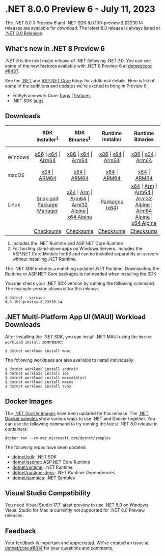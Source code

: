 # .NET 8.0.0 Preview 6 - July 11, 2023

The .NET 8.0.0 Preview 6 and .NET SDK 8.0.100-preview.6.23330.14 releases are available for download. The latest 8.0 release is always listed at [.NET 8.0 Releases](../README.md).

## What's new in .NET 8 Preview 6

.NET 8 is the next major release of .NET following .NET 7.0. You can see some of the new features available with .NET 8 Preview 6 at [dotnet/core #8437](https://github.com/dotnet/core/issues/8437).

See the [.NET][dotnet-blog] and [ASP.NET Core][aspnet-blog] blogs for additional details.
Here is list of some of the additions and updates we're excited to bring in Preview 6.

* EntityFramework Core: [bugs][ef_bugs] | [features][ef_features]
* .NET SDK [bugs][sdk_bugs]

## Downloads

|           | SDK Installer<sup>1</sup>                        | SDK Binaries<sup>1</sup>                 | Runtime Installer                                        | Runtime Binaries                                 | ASP.NET Core Runtime           |Windows Desktop Runtime          |
| --------- | :------------------------------------------:     | :----------------------:                 | :---------------------------:                            | :-------------------------:                      | :-----------------:            | :-----------------:            |
| Windows   | [x86][dotnet-sdk-win-x86.exe] \| [x64][dotnet-sdk-win-x64.exe] \| [Arm64][dotnet-sdk-win-arm64.exe] | [x86][dotnet-sdk-win-x86.zip] \| [x64][dotnet-sdk-win-x64.zip] \|  [Arm64][dotnet-sdk-win-arm64.zip] | [x86][dotnet-runtime-win-x86.exe] \| [x64][dotnet-runtime-win-x64.exe] \| [Arm64][dotnet-runtime-win-arm64.exe] | [x86][dotnet-runtime-win-x86.zip] \| [x64][dotnet-runtime-win-x64.zip] \| [Arm64][dotnet-runtime-win-arm64.zip] | [x86][aspnetcore-runtime-win-x86.exe] \| [x64][aspnetcore-runtime-win-x64.exe] \|<br/> [Hosting Bundle][dotnet-hosting-win.exe]<sup>2</sup> | [x86][windowsdesktop-runtime-win-x86.exe] \| [x64][windowsdesktop-runtime-win-x64.exe] \| [Arm64][windowsdesktop-runtime-win-arm64.exe] |
| macOS     | [x64][dotnet-sdk-osx-x64.pkg] \| [ARM64][dotnet-sdk-osx-arm64.pkg] | [x64][dotnet-sdk-osx-x64.tar.gz] \| [ARM64][dotnet-sdk-osx-arm64.tar.gz]  | [x64][dotnet-runtime-osx-x64.pkg] \| [ARM64][dotnet-runtime-osx-arm64.pkg] | [x64][dotnet-runtime-osx-x64.tar.gz] \| [ARM64][dotnet-runtime-osx-arm64.tar.gz]| [x64][aspnetcore-runtime-osx-x64.tar.gz] \| [ARM64][aspnetcore-runtime-osx-arm64.tar.gz] | - |<sup>1</sup>
| Linux     |  [Snap and Package Manager](../install-linux.md)  | [x64][dotnet-sdk-linux-x64.tar.gz] \| [Arm][dotnet-sdk-linux-arm.tar.gz]  \| [Arm64][dotnet-sdk-linux-arm64.tar.gz] \| [Arm32 Alpine][dotnet-sdk-linux-musl-arm.tar.gz]  \| [x64 Alpine][dotnet-sdk-linux-musl-x64.tar.gz] | [Packages (x64)][linux-packages] | [x64][dotnet-runtime-linux-x64.tar.gz] \| [Arm][dotnet-runtime-linux-arm.tar.gz] \| [Arm64][dotnet-runtime-linux-arm64.tar.gz] \| [Arm32 Alpine][dotnet-runtime-linux-musl-arm.tar.gz] \| [Arm64 Alpine][dotnet-runtime-linux-musl-arm64.tar.gz] \| [x64 Alpine][dotnet-runtime-linux-musl-x64.tar.gz]  | [x64][aspnetcore-runtime-linux-x64.tar.gz]<sup>1</sup>  \| [Arm][aspnetcore-runtime-linux-arm.tar.gz]<sup>1</sup> \| [Arm64][aspnetcore-runtime-linux-arm64.tar.gz]<sup>1</sup> \| [x64 Alpine][aspnetcore-runtime-linux-musl-x64.tar.gz] | - | <sup>1</sup> |
|  | [Checksums][checksums-sdk]                             | [Checksums][checksums-sdk]                                      | [Checksums][checksums-runtime]                             | [Checksums][checksums-runtime]  | [Checksums][checksums-runtime]  | [Checksums][checksums-runtime]


1. Includes the .NET Runtime and ASP.NET Core Runtime
2. For hosting stand-alone apps on Windows Servers. Includes the ASP.NET Core Module for IIS and can be installed separately on servers without installing .NET Runtime.


The .NET SDK includes a matching updated .NET Runtime. Downloading the Runtime or ASP.NET Core packages is not needed when installing the SDK.

You can check your .NET SDK version by running the following command. The example version shown is for this release.

```console
$ dotnet --version
8.0.100-preview.6.23330.14
```

## .NET Multi-Platform App UI (MAUI) Workload Downloads

 After installing the .NET SDK, you can install .NET MAUI using the `dotnet workload install` command:

 ```console
 $ dotnet workload install maui
 ```

 The following workloads are also available to install individually:

 ```console
 $ dotnet workload install android
 $ dotnet workload install ios
 $ dotnet workload install maccatalyst
 $ dotnet workload install macos
 $ dotnet workload install tvos
 ```

## Docker Images

The [.NET Docker images](https://hub.docker.com/_/microsoft-dotnet) have been updated for this release. The [.NET Docker samples](https://github.com/dotnet/dotnet-docker/blob/main/samples/README.md) show various ways to use .NET and Docker together. You can use the following command to try running the latest .NET 8.0 release in containers:

```console
docker run --rm mcr.microsoft.com/dotnet/samples
```

The following repos have been updated.

* [dotnet/sdk](https://hub.docker.com/_/microsoft-dotnet-sdk/): .NET SDK
* [dotnet/aspnet](https://hub.docker.com/_/microsoft-dotnet-aspnet/): ASP.NET Core Runtime
* [dotnet/runtime](https://hub.docker.com/_/microsoft-dotnet-runtime/): .NET Runtime
* [dotnet/runtime-deps](https://hub.docker.com/_/microsoft-dotnet-runtime-deps/): .NET Runtime Dependencies
* [dotnet/samples](https://hub.docker.com/_/microsoft-dotnet-samples/): .NET Samples

## Visual Studio Compatibility

You need [Visual Studio 17.7 latest preview](https://visualstudio.microsoft.com) to use .NET 8.0 on Windows. Visual Studio for Mac is currently not supported for .NET 8.0 Preview releases.


## Feedback

Your feedback is important and appreciated. We've created an issue at [dotnet/core #8614](https://github.com/dotnet/core/issues/8614) for your questions and comments.

[blob-runtime]: https://dotnetcli.blob.core.windows.net/dotnet/Runtime/
[blob-sdk]: https://dotnetcli.blob.core.windows.net/dotnet/Sdk/
[release-notes]: https://github.com/dotnet/core/blob/main/release-notes/8.0/preview/8.0.0-preview.6.md

[checksums-runtime]: https://dotnetcli.blob.core.windows.net/dotnet/checksums/8.0.0-preview.6-sha.txt
[checksums-sdk]: https://dotnetcli.blob.core.windows.net/dotnet/checksums/8.0.0-preview.6-sha.txt

[linux-install]: https://learn.microsoft.com/dotnet/core/install/linux
[linux-setup]: https://github.com/dotnet/core/blob/main/Documentation/linux-setup.md

[dotnet-blog]:  https://devblogs.microsoft.com/dotnet/announcing-dotnet-8-preview-6
[aspnet-blog]: https://devblogs.microsoft.com/dotnet/asp-net-core-updates-in-dotnet-8-preview-6/
[ef-blog]: https://devblogs.microsoft.com/dotnet/announcing-ef8-preview-6/
[ef_bugs]: https://github.com/dotnet/efcore/issues?q=is%3Aissue+milestone%3A8.0.0-preview6+is%3Aclosed+label%3Atype-bug
[ef_features]: https://github.com/dotnet/efcore/issues?q=is%3Aissue+milestone%3A8.0.0-preview6+is%3Aclosed+label%3Atype-enhancement

[aspnet_bugs]: https://github.com/aspnet/AspNetCore/issues?q=is%3Aissue+milestone%3A8.0.0-preview6+label%3ADone+label%3Abug
[aspnet_features]: https://github.com/aspnet/AspNetCore/issues?q=is%3Aissue+milestone%3A8.0.0-preview6+label%3ADone+label%3Aenhancement
[runtime_bugs]: https://github.com/dotnet/runtime/issues?utf8=%E2%9C%93&q=is%3Aissue+milestone%3A8.0+label%3Abug+
[runtime_features]: https://github.com/dotnet/runtime/issues?q=is%3Aissue+milestone%3A8.0+label%3Aenhancement

[sdk_bugs]: https://github.com/dotnet/sdk/issues?q=is%3Aissue+is%3Aclosed+milestone%3A8.0.1xx
[linux-packages]: ../install-linux.md


[//]: # ( Runtime 8.0.0-preview.6.23329.7)
[dotnet-runtime-linux-arm.tar.gz]: https://download.visualstudio.microsoft.com/download/pr/3c157004-f9ac-4178-8512-86e946280803/e651125c10950721bb00f72ec9224e73/dotnet-runtime-8.0.0-preview.6.23329.7-linux-arm.tar.gz
[dotnet-runtime-linux-arm64.tar.gz]: https://download.visualstudio.microsoft.com/download/pr/794d54ca-66a0-48b4-8ab3-0c26679df9ba/2e2a9052dd41ba89a780c290ec6daacd/dotnet-runtime-8.0.0-preview.6.23329.7-linux-arm64.tar.gz
[dotnet-runtime-linux-musl-arm.tar.gz]: https://download.visualstudio.microsoft.com/download/pr/7f638237-90ed-468d-a7f8-c3450dc3429b/64fda9f7661c3b3ee07d2937bae715f2/dotnet-runtime-8.0.0-preview.6.23329.7-linux-musl-arm.tar.gz
[dotnet-runtime-linux-musl-arm64.tar.gz]: https://download.visualstudio.microsoft.com/download/pr/33a2195d-09d1-4de0-9d43-ab7bad1e4109/37f4b58b180c0c83a28f15aae080e184/dotnet-runtime-8.0.0-preview.6.23329.7-linux-musl-arm64.tar.gz
[dotnet-runtime-linux-musl-x64.tar.gz]: https://download.visualstudio.microsoft.com/download/pr/e47d704f-05cb-4148-a0a5-752b66e0a3ad/6f1bf5488939ac3484c7df4a4f72f1a1/dotnet-runtime-8.0.0-preview.6.23329.7-linux-musl-x64.tar.gz
[dotnet-runtime-linux-x64.tar.gz]: https://download.visualstudio.microsoft.com/download/pr/6b2b077e-c282-4b4a-a085-aa15dfa5ad96/31668a112cfbe7e23a3238e368bf741a/dotnet-runtime-8.0.0-preview.6.23329.7-linux-x64.tar.gz
[dotnet-runtime-osx-arm64.pkg]: https://download.visualstudio.microsoft.com/download/pr/f73b25df-809a-4154-bd8f-e88983d93fe2/f1745c329b0e2c93e5c8044398c49493/dotnet-runtime-8.0.0-preview.6.23329.7-osx-arm64.pkg
[dotnet-runtime-osx-arm64.tar.gz]: https://download.visualstudio.microsoft.com/download/pr/34e71a1b-88fd-4cd6-91a1-cc13c9ff3ed4/fc7608c28c9052d81d1318b06cba4f07/dotnet-runtime-8.0.0-preview.6.23329.7-osx-arm64.tar.gz
[dotnet-runtime-osx-x64.pkg]: https://download.visualstudio.microsoft.com/download/pr/3e429e54-5523-434d-8aab-839292abc6e6/12174b2dd00fdc23cc832ec8abeb8813/dotnet-runtime-8.0.0-preview.6.23329.7-osx-x64.pkg
[dotnet-runtime-osx-x64.tar.gz]: https://download.visualstudio.microsoft.com/download/pr/3cee771a-f57d-49a8-817e-fcbbb7f34e30/1153323701b97a089c5111bb74129824/dotnet-runtime-8.0.0-preview.6.23329.7-osx-x64.tar.gz
[dotnet-runtime-win-arm64.exe]: https://download.visualstudio.microsoft.com/download/pr/102c7665-9ec4-499e-ba65-6e4e5e231c10/4109a22b8d843bb6251101d1468e32ec/dotnet-runtime-8.0.0-preview.6.23329.7-win-arm64.exe
[dotnet-runtime-win-arm64.zip]: https://download.visualstudio.microsoft.com/download/pr/9414dcb9-ccf8-4ca0-99c7-e773b00d31be/9f746d8dfc655fca87e497550c15d084/dotnet-runtime-8.0.0-preview.6.23329.7-win-arm64.zip
[dotnet-runtime-win-x64.exe]: https://download.visualstudio.microsoft.com/download/pr/bb9c1824-8202-45e2-8560-53e5edf84177/b477d34e83c66b01c30656bb20fb66a7/dotnet-runtime-8.0.0-preview.6.23329.7-win-x64.exe
[dotnet-runtime-win-x64.zip]: https://download.visualstudio.microsoft.com/download/pr/80f1ffdd-0818-47be-9a12-5bb2010883c1/a6ab2d67c399e7501ca6162e9138c284/dotnet-runtime-8.0.0-preview.6.23329.7-win-x64.zip
[dotnet-runtime-win-x86.exe]: https://download.visualstudio.microsoft.com/download/pr/6829ab05-93ff-4604-89d2-17825898252c/bdc66818c2af9ad356a7aebea0c78001/dotnet-runtime-8.0.0-preview.6.23329.7-win-x86.exe
[dotnet-runtime-win-x86.zip]: https://download.visualstudio.microsoft.com/download/pr/f7912222-baf3-42c7-af80-f3e6d23ceb7f/7ee8a766c1181c57270eb377e3fa6b5a/dotnet-runtime-8.0.0-preview.6.23329.7-win-x86.zip

[//]: # ( WindowsDesktop 8.0.0-preview.6.23329.4)
[windowsdesktop-runtime-win-arm64.exe]: https://download.visualstudio.microsoft.com/download/pr/0e21f1a3-894d-4c4b-89bf-4b89ce2b9145/c0fefc1e069d34d946b8185c8a921d94/windowsdesktop-runtime-8.0.0-preview.6.23329.4-win-arm64.exe
[windowsdesktop-runtime-win-arm64.zip]: https://download.visualstudio.microsoft.com/download/pr/ddee6b3b-99b0-4e2d-a6e3-130a6539d892/bd6215923b4f4805522321823b8fba89/windowsdesktop-runtime-8.0.0-preview.6.23329.4-win-arm64.zip
[windowsdesktop-runtime-win-x64.exe]: https://download.visualstudio.microsoft.com/download/pr/a966665a-47dc-4f8e-b10a-1a73e2d1ba76/bd647778a8fc10199eb376a551ec9a45/windowsdesktop-runtime-8.0.0-preview.6.23329.4-win-x64.exe
[windowsdesktop-runtime-win-x64.zip]: https://download.visualstudio.microsoft.com/download/pr/7b7e515e-a389-40f2-9fd0-0f610e9e8b32/57cf295da910738d132121a2c0907787/windowsdesktop-runtime-8.0.0-preview.6.23329.4-win-x64.zip
[windowsdesktop-runtime-win-x86.exe]: https://download.visualstudio.microsoft.com/download/pr/b2cba6be-5f71-423c-b169-4c2178fff500/ed621128abd1ba8fe275413e48cade70/windowsdesktop-runtime-8.0.0-preview.6.23329.4-win-x86.exe
[windowsdesktop-runtime-win-x86.zip]: https://download.visualstudio.microsoft.com/download/pr/19043ac5-c8a4-4425-97a6-9219b277daac/520f2f419fb991390d1697591460b1bd/windowsdesktop-runtime-8.0.0-preview.6.23329.4-win-x86.zip

[//]: # ( ASP 8.0.0-preview.6.23329.11)
[aspnetcore-runtime-linux-arm.tar.gz]: https://download.visualstudio.microsoft.com/download/pr/aae52695-b838-49cf-861a-1b41806f86bd/fd803406f1b70860d6a8e3cefcf88660/aspnetcore-runtime-8.0.0-preview.6.23329.11-linux-arm.tar.gz
[aspnetcore-runtime-linux-arm64.tar.gz]: https://download.visualstudio.microsoft.com/download/pr/ffeb1444-c55b-4689-9def-e641851fe9aa/44b8b52675cc384a8ec44004e9581ba2/aspnetcore-runtime-8.0.0-preview.6.23329.11-linux-arm64.tar.gz
[aspnetcore-runtime-linux-musl-arm.tar.gz]: https://download.visualstudio.microsoft.com/download/pr/49fa5ede-bffc-4d51-a3b0-87f9e7eb0835/ba89da44b7038a98e1442a5cd863a705/aspnetcore-runtime-8.0.0-preview.6.23329.11-linux-musl-arm.tar.gz
[aspnetcore-runtime-linux-musl-arm64.tar.gz]: https://download.visualstudio.microsoft.com/download/pr/0edf7924-861d-4ba3-9f13-a4486d4abae8/82920fbb9ae1a61d784d587430a642d3/aspnetcore-runtime-8.0.0-preview.6.23329.11-linux-musl-arm64.tar.gz
[aspnetcore-runtime-linux-musl-x64.tar.gz]: https://download.visualstudio.microsoft.com/download/pr/a82e91e6-afcd-4526-9cd6-da67312a6ee7/0df4b4587ef2a20ca2eee09b4fab21ff/aspnetcore-runtime-8.0.0-preview.6.23329.11-linux-musl-x64.tar.gz
[aspnetcore-runtime-linux-x64.tar.gz]: https://download.visualstudio.microsoft.com/download/pr/5402fd3d-387d-4841-a9a9-25398ca06f65/812b7d489d7da2513a77c4b47787ae72/aspnetcore-runtime-8.0.0-preview.6.23329.11-linux-x64.tar.gz
[aspnetcore-runtime-osx-arm64.tar.gz]: https://download.visualstudio.microsoft.com/download/pr/ef1f200a-ce41-495b-ad24-8f9e440cf1bc/9c842f011eebc29615d19ac112217329/aspnetcore-runtime-8.0.0-preview.6.23329.11-osx-arm64.tar.gz
[aspnetcore-runtime-osx-x64.tar.gz]: https://download.visualstudio.microsoft.com/download/pr/34774716-83ca-427a-a594-4afbc9d4c0e4/bb7044656d62de96684c2215abbfb01a/aspnetcore-runtime-8.0.0-preview.6.23329.11-osx-x64.tar.gz
[aspnetcore-runtime-win-arm64.zip]: https://download.visualstudio.microsoft.com/download/pr/edb0b79e-1747-4758-85f9-0d370a48c0a6/74b7496ff100fb49487de7d878c8490f/aspnetcore-runtime-8.0.0-preview.6.23329.11-win-arm64.zip
[aspnetcore-runtime-win-x64.exe]: https://download.visualstudio.microsoft.com/download/pr/16de2688-7406-4e47-9428-b03a7ff6fd84/5aa7a34eb427f01bcd746ed17c82656c/aspnetcore-runtime-8.0.0-preview.6.23329.11-win-x64.exe
[aspnetcore-runtime-win-x64.zip]: https://download.visualstudio.microsoft.com/download/pr/cb4502e1-db26-4b0b-8b45-caee821ecfd1/28bc2b7c0e99b98f35509cabe3c454e7/aspnetcore-runtime-8.0.0-preview.6.23329.11-win-x64.zip
[aspnetcore-runtime-win-x86.exe]: https://download.visualstudio.microsoft.com/download/pr/09a72063-5e82-47b3-91b7-c14c44090640/e28ff6cb8fd6fd77220e4f76687fbcfb/aspnetcore-runtime-8.0.0-preview.6.23329.11-win-x86.exe
[aspnetcore-runtime-win-x86.zip]: https://download.visualstudio.microsoft.com/download/pr/d7db50b5-21e0-4fa9-9449-d114d6aff13f/f8d3183ec0c82868147a4f2d4b3beae7/aspnetcore-runtime-8.0.0-preview.6.23329.11-win-x86.zip
[aspnetcore-runtime-composite-linux-arm.tar.gz]: https://download.visualstudio.microsoft.com/download/pr/c366c5eb-07fa-4bf5-ba84-e4aed37eaad6/564a1172a29aa750860b273792d67c34/aspnetcore-runtime-composite-8.0.0-preview.6.23329.11-linux-arm.tar.gz
[aspnetcore-runtime-composite-linux-arm64.tar.gz]: https://download.visualstudio.microsoft.com/download/pr/e63d3375-efb7-4f36-88d3-b15b35ab095e/7660a04729d8645e3c8f05e8fbf66bfc/aspnetcore-runtime-composite-8.0.0-preview.6.23329.11-linux-arm64.tar.gz
[aspnetcore-runtime-composite-linux-musl-arm.tar.gz]: https://download.visualstudio.microsoft.com/download/pr/d61b2c96-997e-4b02-9a02-4557bf39caf9/7aea3b097faf0a45afea7ac11342d47c/aspnetcore-runtime-composite-8.0.0-preview.6.23329.11-linux-musl-arm.tar.gz
[aspnetcore-runtime-composite-linux-musl-arm64.tar.gz]: https://download.visualstudio.microsoft.com/download/pr/f0b22d3c-ebe6-4891-97e7-36339b4bd907/01e4e8cfd8196d206a76992bd5f1788e/aspnetcore-runtime-composite-8.0.0-preview.6.23329.11-linux-musl-arm64.tar.gz
[aspnetcore-runtime-composite-linux-musl-x64.tar.gz]: https://download.visualstudio.microsoft.com/download/pr/c65ecf97-9824-4cb9-bd83-b395f658b340/1a05cca5cbdf3e2f488a52a004494e3d/aspnetcore-runtime-composite-8.0.0-preview.6.23329.11-linux-musl-x64.tar.gz
[aspnetcore-runtime-composite-linux-x64.tar.gz]: https://download.visualstudio.microsoft.com/download/pr/afee2c1e-b4d0-41c9-9b6a-7c7bdee63b15/cfea917d52db073672aaac66c2d733c5/aspnetcore-runtime-composite-8.0.0-preview.6.23329.11-linux-x64.tar.gz
[dotnet-hosting-win.exe]: https://download.visualstudio.microsoft.com/download/pr/e5db48f5-99c6-42ca-804a-85b89ae09671/b5594181b347a9a77246e3645916bd0e/dotnet-hosting-8.0.0-preview.6.23329.11-win.exe

[//]: # ( SDK 8.0.100-preview.6.23330.14)
[dotnet-sdk-linux-arm.tar.gz]: https://download.visualstudio.microsoft.com/download/pr/d5859f18-7182-405d-b933-bf83cb96673c/dddba064f022527ff32778023d0f36b6/dotnet-sdk-8.0.100-preview.6.23330.14-linux-arm.tar.gz
[dotnet-sdk-linux-arm64.tar.gz]: https://download.visualstudio.microsoft.com/download/pr/46626be9-8672-4c2c-b149-3233496e4372/fb49425c9eeb4f05291a9f57250c0e0d/dotnet-sdk-8.0.100-preview.6.23330.14-linux-arm64.tar.gz
[dotnet-sdk-linux-musl-arm.tar.gz]: https://download.visualstudio.microsoft.com/download/pr/5eb93ae1-7c05-4383-a820-59cc050f42c2/71e6f9bcf3815d192e7ce12ce705ce6a/dotnet-sdk-8.0.100-preview.6.23330.14-linux-musl-arm.tar.gz
[dotnet-sdk-linux-musl-arm64.tar.gz]: https://download.visualstudio.microsoft.com/download/pr/c0190d44-8ef8-44cf-a945-4b3832230a9b/a31907dc74e7031760f0eddedde56696/dotnet-sdk-8.0.100-preview.6.23330.14-linux-musl-arm64.tar.gz
[dotnet-sdk-linux-musl-x64.tar.gz]: https://download.visualstudio.microsoft.com/download/pr/b2ade609-8b55-4a3a-9e5b-2b29b86ba54b/42a8f36929cd50ec1645d3fb99ddc520/dotnet-sdk-8.0.100-preview.6.23330.14-linux-musl-x64.tar.gz
[dotnet-sdk-linux-x64.tar.gz]: https://download.visualstudio.microsoft.com/download/pr/0ce806be-89f7-4264-ad1b-6ff1887e7b6b/08a75d03919470fba420b970a7565ef5/dotnet-sdk-8.0.100-preview.6.23330.14-linux-x64.tar.gz
[dotnet-sdk-osx-arm64.pkg]: https://download.visualstudio.microsoft.com/download/pr/7f22cf54-5a57-496d-91a2-87a6ad84f082/0c8e092af75683cf7703193b6473e608/dotnet-sdk-8.0.100-preview.6.23330.14-osx-arm64.pkg
[dotnet-sdk-osx-arm64.tar.gz]: https://download.visualstudio.microsoft.com/download/pr/2eab2544-17ce-46fd-bbef-f945f5d39f89/9a31a37fb7b506d8e2accee49d4e6508/dotnet-sdk-8.0.100-preview.6.23330.14-osx-arm64.tar.gz
[dotnet-sdk-osx-x64.pkg]: https://download.visualstudio.microsoft.com/download/pr/6672a02f-48fd-4f4b-80cd-ed58f8a59f85/112dc40e791e651a818780d5054622f0/dotnet-sdk-8.0.100-preview.6.23330.14-osx-x64.pkg
[dotnet-sdk-osx-x64.tar.gz]: https://download.visualstudio.microsoft.com/download/pr/28518a51-cc36-488f-85e3-0c8538d26a78/52ca92f96fd142ea1fac7d57155cf002/dotnet-sdk-8.0.100-preview.6.23330.14-osx-x64.tar.gz
[dotnet-sdk-win-arm64.exe]: https://download.visualstudio.microsoft.com/download/pr/c4af360f-1797-4f1d-9e49-0582dbf22466/75060ec5f640ff05c7f842eb3978e341/dotnet-sdk-8.0.100-preview.6.23330.14-win-arm64.exe
[dotnet-sdk-win-arm64.zip]: https://download.visualstudio.microsoft.com/download/pr/d58c6a86-a3fc-4484-8d46-cb6a6f435643/3c06d473116838f0789cdd601a2a8344/dotnet-sdk-8.0.100-preview.6.23330.14-win-arm64.zip
[dotnet-sdk-win-x64.exe]: https://download.visualstudio.microsoft.com/download/pr/894a1d1d-e77d-4e46-b134-9d2263c1dd85/387ade6049e0fd1387052e4c7264a26b/dotnet-sdk-8.0.100-preview.6.23330.14-win-x64.exe
[dotnet-sdk-win-x64.zip]: https://download.visualstudio.microsoft.com/download/pr/0072b092-a2f3-4f94-9d74-ded4a9778ff8/ebee51c1135ac31bf746dff35d919216/dotnet-sdk-8.0.100-preview.6.23330.14-win-x64.zip
[dotnet-sdk-win-x86.exe]: https://download.visualstudio.microsoft.com/download/pr/06f61e1a-4e95-401b-a547-93b9199eb9df/f9c28caf93521f1062b360063152306b/dotnet-sdk-8.0.100-preview.6.23330.14-win-x86.exe
[dotnet-sdk-win-x86.zip]: https://download.visualstudio.microsoft.com/download/pr/2836f636-73b4-40f9-a55e-14d8e3e6ce8f/591a87f0f9decb6c1cc7d77574787505/dotnet-sdk-8.0.100-preview.6.23330.14-win-x86.zip
